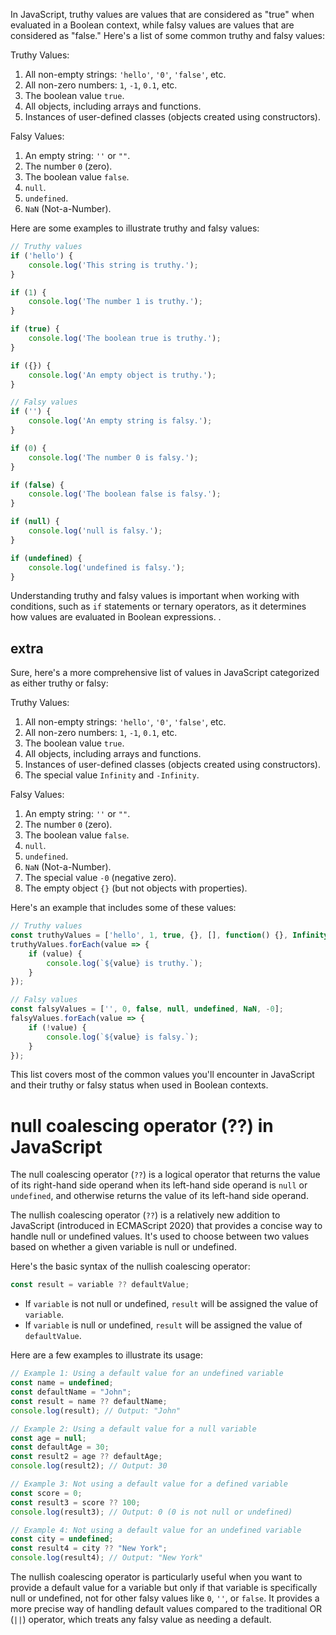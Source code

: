 In JavaScript, truthy values are values that are considered as "true" when evaluated in a Boolean context, while falsy values are values that are considered as "false." Here's a list of some common truthy and falsy values:

Truthy Values:
1. All non-empty strings: `'hello'`, `'0'`, `'false'`, etc.
2. All non-zero numbers: `1`, `-1`, `0.1`, etc.
3. The boolean value `true`.
4. All objects, including arrays and functions.
5. Instances of user-defined classes (objects created using constructors).

Falsy Values:
1. An empty string: `''` or `""`.
2. The number `0` (zero).
3. The boolean value `false`.
4. `null`.
5. `undefined`.
6. `NaN` (Not-a-Number).

Here are some examples to illustrate truthy and falsy values:

```javascript
// Truthy values
if ('hello') {
    console.log('This string is truthy.');
}

if (1) {
    console.log('The number 1 is truthy.');
}

if (true) {
    console.log('The boolean true is truthy.');
}

if ({}) {
    console.log('An empty object is truthy.');
}

// Falsy values
if ('') {
    console.log('An empty string is falsy.');
}

if (0) {
    console.log('The number 0 is falsy.');
}

if (false) {
    console.log('The boolean false is falsy.');
}

if (null) {
    console.log('null is falsy.');
}

if (undefined) {
    console.log('undefined is falsy.');
}
```

Understanding truthy and falsy values is important when working with conditions, such as `if` statements or ternary operators, as it determines how values are evaluated in Boolean expressions.
.

## extra

Sure, here's a more comprehensive list of values in JavaScript categorized as either truthy or falsy:

Truthy Values:
1. All non-empty strings: `'hello'`, `'0'`, `'false'`, etc.
2. All non-zero numbers: `1`, `-1`, `0.1`, etc.
3. The boolean value `true`.
4. All objects, including arrays and functions.
5. Instances of user-defined classes (objects created using constructors).
6. The special value `Infinity` and `-Infinity`.

Falsy Values:
1. An empty string: `''` or `""`.
2. The number `0` (zero).
3. The boolean value `false`.
4. `null`.
5. `undefined`.
6. `NaN` (Not-a-Number).
7. The special value `-0` (negative zero).
8. The empty object `{}` (but not objects with properties).

Here's an example that includes some of these values:

```javascript
// Truthy values
const truthyValues = ['hello', 1, true, {}, [], function() {}, Infinity];
truthyValues.forEach(value => {
    if (value) {
        console.log(`${value} is truthy.`);
    }
});

// Falsy values
const falsyValues = ['', 0, false, null, undefined, NaN, -0];
falsyValues.forEach(value => {
    if (!value) {
        console.log(`${value} is falsy.`);
    }
});
```

This list covers most of the common values you'll encounter in JavaScript and their truthy or falsy status when used in Boolean contexts.

# null coalescing operator (??) in JavaScript

The null coalescing operator (`??`) is a logical operator that returns the value of its right-hand side operand when its left-hand side operand is `null` or `undefined`, and otherwise returns the value of its left-hand side operand.


The nullish coalescing operator (`??`) is a relatively new addition to JavaScript (introduced in ECMAScript 2020) that provides a concise way to handle null or undefined values. It's used to choose between two values based on whether a given variable is null or undefined.

Here's the basic syntax of the nullish coalescing operator:

```javascript
const result = variable ?? defaultValue;
```

- If `variable` is not null or undefined, `result` will be assigned the value of `variable`.
- If `variable` is null or undefined, `result` will be assigned the value of `defaultValue`.

Here are a few examples to illustrate its usage:

```javascript
// Example 1: Using a default value for an undefined variable
const name = undefined;
const defaultName = "John";
const result = name ?? defaultName;
console.log(result); // Output: "John"

// Example 2: Using a default value for a null variable
const age = null;
const defaultAge = 30;
const result2 = age ?? defaultAge;
console.log(result2); // Output: 30

// Example 3: Not using a default value for a defined variable
const score = 0;
const result3 = score ?? 100;
console.log(result3); // Output: 0 (0 is not null or undefined)

// Example 4: Not using a default value for an undefined variable
const city = undefined;
const result4 = city ?? "New York";
console.log(result4); // Output: "New York"
```

The nullish coalescing operator is particularly useful when you want to provide a default value for a variable but only if that variable is specifically null or undefined, not for other falsy values like `0`, `''`, or `false`. It provides a more precise way of handling default values compared to the traditional OR (`||`) operator, which treats any falsy value as needing a default.